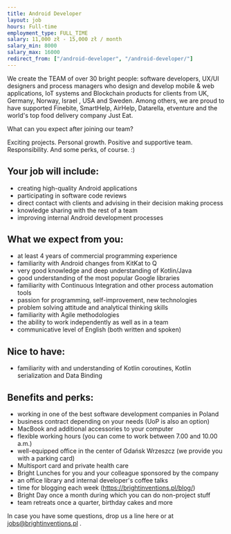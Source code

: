 ```yaml
---
title: Android Developer
layout: job
hours: Full-time
employment_type: FULL_TIME
salary: 11,000 zł - 15,000 zł / month
salary_min: 8000
salary_max: 16000
redirect_from: ["/android-developer", "/android-developer/"]
---
```


We create the TEAM of over 30 bright people: software developers, UX/UI designers and process managers who  design and develop mobile & web applications, IoT systems and Blockchain products for clients from UK, Germany, Norway, Israel , USA and Sweden. Among others, we are proud to have supported Finebite, SmartHelp, AirHelp, Datarella, etventure and the world's top food delivery company Just Eat. 

What can you expect after joining our team? 

Exciting projects. Personal growth. Positive and supportive team. Responsibility. And some perks, of course. :) 

## Your job will include:

- creating high-quality Android applications
- participating in software code reviews
- direct contact with clients and advising in their decision making process
- knowledge sharing with the rest of a team
- improving internal Android development processes 

## What we expect from you:

- at least 4 years of commercial programming experience
- familiarity with Android changes from KitKat to Q
- very good knowledge and deep understanding of Kotlin/Java
- good understanding of the most popular Google libraries
- familiarity with Continuous Integration and other process automation tools
- passion for programming, self-improvement, new technologies
- problem solving attitude and analytical thinking skills
- familiarity with Agile methodologies
- the ability to work independently as well as in a team
- communicative level of English (both written and spoken) 

## Nice to have:

- familiarity with and understanding of Kotlin coroutines, Kotlin serialization and Data Binding 

## Benefits and perks: 

- working in one of the best software development companies in Poland
- business contract depending on your needs (UoP is also an option)
- MacBook and additional accessories to your computer
- flexible working hours (you can come to work between 7.00 and 10.00 a.m.)
- well-equipped office in the center of Gdańsk Wrzeszcz (we provide you with a parking card)
- Multisport card and private health care
- Bright Lunches for you and your colleague sponsored by the company
- an office library and internal developer's coffee talks
- time for blogging each week (https://brightinventions.pl/blog/)
- Bright Day once a month during which you can do non-project stuff
- team retreats once a quarter, birthday cakes and more 

In case you have some questions, drop us a line here or at jobs@brightinventions.pl .
